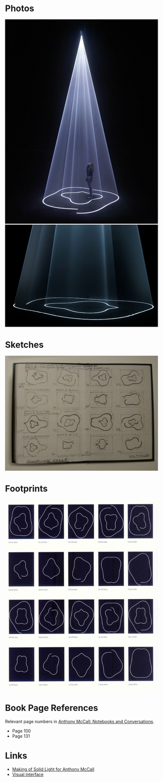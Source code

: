 # Photos

![coupling-photo-1](images/coupling-photo-1.jpg)
![coupling-photo-2](images/coupling-photo-2.jpg)

# Sketches

![coupling-sketch](images/coupling-sketch.jpg)

# Footprints

![coupling-footprints](images/coupling-footprints.jpg)

# Book Page References

Relevant page numbers in [Anthony McCall: Notebooks and Conversations](https://www.amazon.co.uk/gp/product/184822169X).

* Page 100
* Page 131

# Links

* [Making of Solid Light for Anthony McCall](https://www.ericforman.com/blog/making-of-solid-light-for-anthony-mccall)
* [Visual interface](https://www.ericforman.com/anthony-mccall-solid-light#5)
